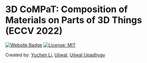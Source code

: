 # 3D CoMPaT: Composition of Materials on Parts of 3D Things (ECCV 2022)
[![Website Badge](images/project_website_badge.svg)](https://3dcompat-dataset.org/)
[![License: MIT](https://img.shields.io/badge/License-MIT-green.svg)](https://opensource.org/licenses/MIT)
<!--[![arXiv](https://img.shields.io/badge/arXiv-1234.56789-b31b1b.svg?style=plastic)]-->
Created by: [Yuchen Li](http://liyc.tech/), [Ujjwal](http://aabdelreheem.me), [Ujjwal Upadhyay](https://ujjwal9.com/)
